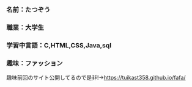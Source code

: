 ### 名前：たつぞう
### 職業：大学生
### 学習中言語：C,HTML,CSS,Java,sql
### 趣味：ファッション

趣味前回のサイト公開してるので是非!→https://tuikast358.github.io/fafa/


<!--
**tuikast358/tuikast358** is a ✨ _special_ ✨ repository because its `README.md` (this file) appears on your GitHub profile.

Here are some ideas to get you started:

- 🔭 I’m currently working on ...
- 🌱 I’m currently learning ...
- 👯 I’m looking to collaborate on ...
- 🤔 I’m looking for help with ...
- 💬 Ask me about ...
- 📫 How to reach me: ...
- 😄 Pronouns: ...
- ⚡ Fun fact: ...
-->
